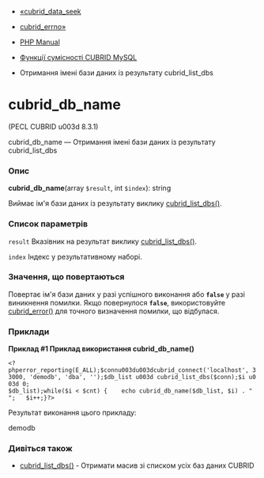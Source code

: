 - [«cubrid_data_seek](function.cubrid-data-seek.md)
- [cubrid_errno»](function.cubrid-errno.md)

- [PHP Manual](index.md)
- [Функції сумісності CUBRID MySQL](cubridmysql.cubrid.md)
- Отримання імені бази даних із результату cubrid_list_dbs

# cubrid_db_name

(PECL CUBRID u003d 8.3.1)

cubrid_db_name — Отримання імені бази даних із результату
cubrid_list_dbs

### Опис

**cubrid_db_name**(array `$result`, int `$index`): string

Виймає ім'я бази даних із результату виклику
[cubrid_list_dbs()](function.cubrid-list-dbs.md).

### Список параметрів

`result`
Вказівник на результат виклику
[cubrid_list_dbs()](function.cubrid-list-dbs.md).

`index`
Індекс у результативному наборі.

### Значення, що повертаються

Повертає ім'я бази даних у разі успішного виконання або **`false`**
у разі виникнення помилки. Якщо повернулося **`false`**, використовуйте
[cubrid_error()](function.cubrid-error.md) для точного визначення
помилки, що відбулася.

### Приклади

**Приклад #1 Приклад використання **cubrid_db_name()****

` <?phperror_reporting(E_ALL);$connu003du003dcubrid_connect('localhost', 33000, 'demodb', 'dba', '');$db_list u003d cubrid_list_dbs($conn);$i u003d 0; $db_list);while($i < $cnt) {    echo cubrid_db_name($db_list, $i) . "
";   $i++;}?> `

Результат виконання цього прикладу:

demodb

### Дивіться також

- [cubrid_list_dbs()](function.cubrid-list-dbs.md) - Отримати масив
зі списком усіх баз даних CUBRID
